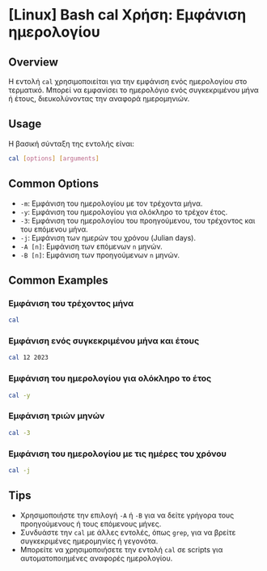 # [Linux] Bash cal Χρήση: Εμφάνιση ημερολογίου

## Overview
Η εντολή `cal` χρησιμοποιείται για την εμφάνιση ενός ημερολογίου στο τερματικό. Μπορεί να εμφανίσει το ημερολόγιο ενός συγκεκριμένου μήνα ή έτους, διευκολύνοντας την αναφορά ημερομηνιών.

## Usage
Η βασική σύνταξη της εντολής είναι:

```bash
cal [options] [arguments]
```

## Common Options
- `-m`: Εμφάνιση του ημερολογίου με τον τρέχοντα μήνα.
- `-y`: Εμφάνιση του ημερολογίου για ολόκληρο το τρέχον έτος.
- `-3`: Εμφάνιση του ημερολογίου του προηγούμενου, του τρέχοντος και του επόμενου μήνα.
- `-j`: Εμφάνιση των ημερών του χρόνου (Julian days).
- `-A [n]`: Εμφάνιση των επόμενων `n` μηνών.
- `-B [n]`: Εμφάνιση των προηγούμενων `n` μηνών.

## Common Examples
### Εμφάνιση του τρέχοντος μήνα
```bash
cal
```

### Εμφάνιση ενός συγκεκριμένου μήνα και έτους
```bash
cal 12 2023
```

### Εμφάνιση του ημερολογίου για ολόκληρο το έτος
```bash
cal -y
```

### Εμφάνιση τριών μηνών
```bash
cal -3
```

### Εμφάνιση του ημερολογίου με τις ημέρες του χρόνου
```bash
cal -j
```

## Tips
- Χρησιμοποιήστε την επιλογή `-A` ή `-B` για να δείτε γρήγορα τους προηγούμενους ή τους επόμενους μήνες.
- Συνδυάστε την `cal` με άλλες εντολές, όπως `grep`, για να βρείτε συγκεκριμένες ημερομηνίες ή γεγονότα.
- Μπορείτε να χρησιμοποιήσετε την εντολή `cal` σε scripts για αυτοματοποιημένες αναφορές ημερολογίου.
